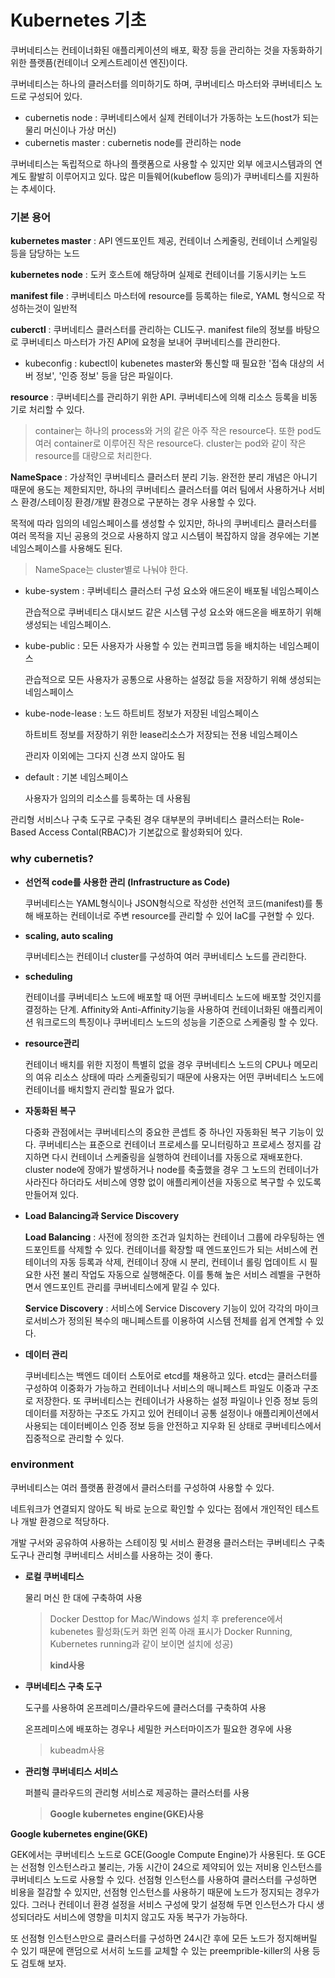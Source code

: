 # Kubernetes 기초

쿠버네티스는 컨테이너화된 애플리케이션의 배포, 확장 등을 관리하는 것을 자동화하기 위한 플랫픔(컨테이너 오케스트레이션 엔진)이다.



쿠버네티스는 하나의 클러스터를 의미하기도 하며, 쿠버네티스 마스터와 쿠버네티스 노드로 구성되어 있다.

- cubernetis node : 쿠버네티스에서 실제 컨테이너가 가동하는 노드(host가 되는 물리 머신이나 가상 머신) 
- cubernetis master : cubernetis node를 관리하는 node



쿠버네티스는 독립적으로 하나의 플랫폼으로 사용할 수 있지만 외부 에코시스템과의 연계도 활발히 이루어지고 있다. 많은 미들웨어(kubeflow 등의)가 쿠버네티스를 지원하는 추세이다.



### 기본 용어

**kubernetes master** : API 엔드포인트 제공, 컨테이너 스케줄링, 컨테이너 스케일링 등을 담당하는 노드

**kubernetes node** : 도커 호스트에 해당하며 실제로 컨테이너를 기동시키는 노드

**manifest file** : 쿠버네티스 마스터에 resource를 등록하는 file로, YAML 형식으로 작성하는것이 일반적

**cuberctl** : 쿠버네티스 클러스터를 관리하는 CLI도구. manifest file의 정보를 바탕으로 쿠버네티스 마스터가 가진 API에 요청을 보내어 쿠버네티스를 관리한다.

- kubeconfig : kubectl이 kubenetes master와 통신할 때 필요한 '접속 대상의 서버 정보', '인증 정보' 등을 담은 파일이다.



**resource** : 쿠버네티스를 관리하기 위한 API. 쿠버네티스에 의해 리소스 등록을 비동기로 처리할 수 있다.

> container는 하나의 process와 거의 같은 아주 작은 resource다. 또한 pod도 여러 container로 이루어진 작은 resource다. cluster는 pod와 같이 작은 resource를 대량으로 처리한다.



**NameSpace** : 가상적인 쿠버네티스 클러스터 분리 기능. 완전한 분리 개념은 아니기 때문에 용도는 제한되지만, 하나의 쿠버네티스 클러스터를 여러 팀에서 사용하거나 서비스 환경/스테이징 환경/개발 환경으로 구분하는 경우 사용할 수 있다.

목적에 따라 임의의 네임스페이스를 생성할 수 있지만, 하나의 쿠버네티스 클러스터를 여러 목적을 지닌 공용의 것으로 사용하지 않고 시스템이 복잡하지 않을 경우에는 기본 네임스페이스를 사용해도 된다.

> NameSpace는 cluster별로 나눠야 한다.

- kube-system : 쿠버네티스 클러스터 구성 요소와 애드온이 배포될 네임스페이스

  관습적으로 쿠버네티스 대시보드 같은 시스템 구성 요소와 애드온을 배포하기 위해 생성되는 네임스페이스.

- kube-public : 모든 사용자가 사용할 수 있는 컨피크맵 등을 배치하는 네임스페이스

  관습적으로 모든 사용자가 공통으로 사용하는 설정값 등을 저장하기 위해 생성되는 네임스페이스

- kube-node-lease : 노드 하트비트 정보가 저장된 네임스페이스

  하트비트 정보를 저장하기 위한 lease리소스가 저장되는 전용 네임스페이스

  관리자 이외에는 그다지 신경 쓰지 않아도 됨

- default : 기본 네임스페이스

  사용자가 임의의 리소스를 등록하는 데 사용됨

  

  

관리형 서비스나 구축 도구로 구축된 경우 대부분의 쿠버네티스 클러스터는 Role-Based Access Contal(RBAC)가 기본값으로 활성화되어 있다.



### why cubernetis?

- **선언적 code를 사용한 관리 (Infrastructure as Code)**

  쿠버네티스는 YAML형식이나 JSON형식으로 작성한 선언적 코드(manifest)를 통해 배포하는 컨테이너로 주변 resource를 관리할 수 있어 IaC를 구현할 수 있다.

- **scaling, auto scaling**

  쿠버네티스는 컨테이너 cluster를 구성하여 여러 쿠버네티스 노드를 관리한다.

- **scheduling**

  컨테이너를 쿠버네티스 노드에 배포할 때 어떤 쿠버네티스 노드에 배포할 것인지를 결정하는 단계. Affinity와 Anti-Affinity기능을 사용하여 컨테이너화된 애플리케이션 워크로드의 특징이나 쿠버네티스 노드의 성능을 기준으로 스케줄링 할 수 있다.

- **resource관리**

  컨테이너 배치를 위한 지정이 특별히 없을 경우 쿠버네티스 노드의 CPU나 메모리의 여유 리소스 상태에 따라 스케줄링되기 때문에 사용자는 어떤 쿠버네티스 노드에 컨테이너를 배치할지 관리할 필요가 없다.

- **자동화된 복구**

  다중화 관점에서는 쿠버네티스의 중요한 콘셉트 중 하나인 자동화된 복구 기능이 있다. 쿠버네티스는 표준으로 컨테이너 프로세스를 모니터링하고 프로세스 정지를 감지하면 다시 컨테이너 스케줄링을 실행하여 컨테이너를 자동으로 재배포한다. cluster node에 장애가 발생하거나 node를 축출했을 경우 그 노드의 컨테이너가 사라진다 하더라도 서비스에 영향 없이 애플리케이션을 자동으로 복구할 수 있도록 만들어져 있다.

- **Load Balancing과 Service Discovery**

  **Load Balancing** : 사전에 정의한 조건과 일치하는 컨테이너 그룹에 라우팅하는 엔드포인트를 삭제할 수 있다. 컨테이너를 확장할 때 엔드포인드가 되는 서비스에 컨테이너의 자동 등록과 삭제, 컨테이너 장애 시 분리, 컨테이너 롤링 업데이트 시 필요한 사전 불리 작업도 자동으로 실행해준다. 이를 통해 높은 서비스 레벨을 구현하면서 엔드포인트 관리를 쿠버네티스에게 맡길 수 있다.

  **Service Discovery** : 서비스에 Service Discovery 기능이 있어 각각의 마이크로서비스가 정의된 복수의 매니페스트를 이용하여 시스템 전체를 쉽게 연계할 수 있다.

- **데이터 관리**

  쿠버네티스는 백엔드 데이터 스토어로 etcd를 채용하고 있다. etcd는 클러스터를 구성하여 이중화가 가능하고 컨테이너나 서비스의 매니페스트 파일도 이중과 구조로 저장한다. 또 쿠버네티스는 컨테이너가 사용하는 설정 파일이나 인증 정보 등의 데이터를 저장하는 구조도 가지고 있어 컨테이너 공통 설정이나 애플리케이션에서 사용되는 데이터베이스 인증 정보 등을 안전하고 지우화 된 상태로 쿠버네티스에서 집중적으로 관리할 수 있다.

  

### environment

쿠버네티스는 여러 플랫폼 환경에서 클러스터를 구성하여 사용할 수 있다.

네트워크가 연결되지 않아도 됙 바로 눈으로 확인할 수 있다는 점에서 개인적인 테스트나 개발 환경으로 적당하다.

개발 구서와 공유하여 사용하는 스테이징 및 서비스 환경용 클러스터는 쿠버네티스 구축 도구나 관리형 쿠버네티스 서비스를 사용하는 것이 좋다.

- **로컬 쿠버네티스**

  물리 머신 한 대에 구축하여 사용

  > Docker Desttop for Mac/Windows 설치 후 preference에서 kubenetes 활성화(도커 화면 왼쪽 아래 표시가 Docker Running, Kubernetes running과 같이 보이면 설치에 성공)
  >
  > **kind사용**

- **쿠버네티스 구축 도구**

  도구를 사용하여 온프레미스/클라우드에 클러스더를 구축하여 사용

  온프레미스에 배포하는 경우나 세밀한 커스터마이즈가 필요한 경우에 사용

  > kubeadm사용

- **관리형 쿠버네티스 서비스**

  퍼블릭 클라우드의 관리형 서비스로 제공하는 클러스터를 사용

  > **Google kubernetes engine(GKE)사용**



**Google kubernetes engine(GKE)**

GEK에서는 쿠버네티스 노드로 GCE(Google Compute Engine)가 사용된다. 또 GCE는 선점형 인스턴스라고 불리는, 가동 시간이 24으로 제약되어 있는 저비용 인스턴스를 쿠버네티스 노드로 사용할 수 있다. 선점형 인스턴스를 사용하여 클러스터를 구성하면 비용을 절감할 수 있지만, 선점형 인스턴스를 사용하기 때문에 노드가 정지되는 경우가 있다. 그러나 컨테이너 환경 설정을 서비스 구성에 맞기 설정해 두면 인스턴스가 다시 생성되더라도 서비스에 영향을 미치지 않고도 자동 복구가 가능하다. 

또 선점형 인스턴스만으로 클러스터를 구성하면 24시간 후에 모든 노드가 정지해버릴 수 있기 때문에 랜덤으로 서서히 노드를 교체할 수 있는 preemprible-killer의 사용 등도 검토해 보자.





